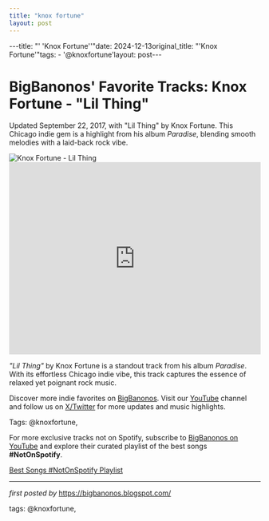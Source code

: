 ```yaml
---
title: "knox fortune"
layout: post
---
```

---title: "' 'Knox Fortune''"date: 2024-12-13original_title: "'Knox Fortune'"tags:  - '@knoxfortune'layout: post---<!-- Post Title --><h1 >BigBanonos' Favorite Tracks: Knox Fortune - "Lil Thing"</h1> <!-- Introductory Text --><p >Updated September 22, 2017, with "Lil Thing" by Knox Fortune. This Chicago indie gem is a highlight from his album <em>Paradise</em>, blending smooth melodies with a laid-back rock vibe.</p> <!-- Featured Image --><div > <img src="https://media.gq.com/photos/59c942dbb2d0045e1e6a6d3d/4:3/w_2000,h_1500,c_limit/fort-knox-02.jpg" alt="Knox Fortune - Lil Thing" /></div> <!-- YouTube Video Embed --><div > <iframe width="100%" height="385" src="https://www.youtube.com/embed/TGr7mWQ0vCQ" title="Knox Fortune - Lil Thing" frameborder="0" allow="accelerometer; autoplay; clipboard-write; encrypted-media; gyroscope; picture-in-picture; web-share" referrerpolicy="strict-origin-when-cross-origin" allowfullscreen></iframe></div> <!-- Song Information --><div > <p><em>"Lil Thing"</em> by Knox Fortune is a standout track from his album <em>Paradise</em>. With its effortless Chicago indie vibe, this track captures the essence of relaxed yet poignant rock music.</p></div> <!-- Footer Links --><div > <p>Discover more indie favorites on <a href="https://bigbanonos.blogspot.com/" target="_blank">BigBanonos</a>. Visit our <a href="https://www.youtube.com/@BigBanonos" target="_blank">YouTube</a> channel and follow us on <a href="https://x.com/bigbanonos" target="_blank">X/Twitter</a> for more updates and music highlights.</p></div> <!-- Tags --><p >Tags: @knoxfortune,</p><!--Subscribe and Playlist Links--><div>    <p>For more exclusive tracks not on Spotify, subscribe to <a href="https://www.youtube.com/@BigBanonos" target="_blank">BigBanonos on YouTube</a> and explore their curated playlist of the best songs <strong>#NotOnSpotify</strong>.</p>    <p><a href="https://www.youtube.com/playlist?list=PLtuNtuTatqI0kFahUCbtbfenC_ET5O_tr" target="_blank">Best Songs #NotOnSpotify Playlist<br /></a></p></div><hr /><p><em>first posted by</em> <a href="https://bigbanonos.blogspot.com/" rel="noopener" target="_new">https://bigbanonos.blogspot.com/</a></p><p>tags: @knoxfortune,</p>
